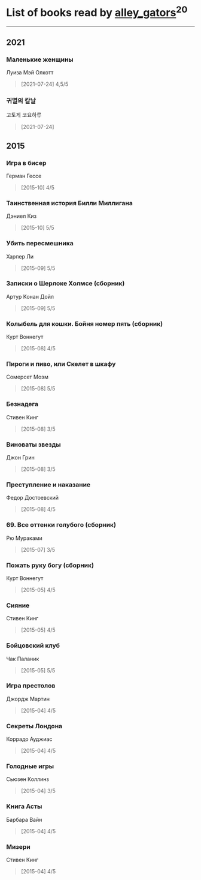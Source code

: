 # List of books read by [alley_gators](https://my.mail.ru/mail/alligatorsalley/)<sup>20</sup>
---

## 2021

### Маленькие женщины
Луиза Мэй Олкотт
> [2021-07-24] 4,5/5


### 귀멸의 칼날
고토게 코요하루
> [2021-07-24] 



## 2015

### Игра в бисер
Герман Гессе
> [2015-10] 4/5


### Таинственная история Билли Миллигана
Дэниел Киз
> [2015-10] 5/5


### Убить пересмешника
Харпер Ли
> [2015-09] 5/5


### Записки о Шерлоке Холмсе (сборник)
Артур Конан Дойл
> [2015-09] 5/5


### Колыбель для кошки. Бойня номер пять (сборник)
Курт Воннегут
> [2015-08] 4/5


### Пироги и пиво, или Скелет в шкафу
Сомерсет Моэм
> [2015-08] 5/5


### Безнадега
Стивен Кинг
> [2015-08] 3/5


### Виноваты звезды
Джон Грин
> [2015-08] 3/5


### Преступление и наказание
Федор Достоевский
> [2015-08] 4/5


### 69. Все оттенки голубого (сборник)
Рю Мураками
> [2015-07] 3/5


### Пожать руку богу (сборник)
Курт Воннегут
> [2015-05] 4/5


### Сияние
Стивен Кинг
> [2015-05] 4/5


### Бойцовский клуб
Чак Паланик
> [2015-05] 5/5


### Игра престолов
Джордж Мартин
> [2015-04] 4/5


### Секреты Лондона
Коррадо Ауджиас
> [2015-04] 4/5


### Голодные игры
Сьюзен Коллинз
> [2015-04] 3/5


### Книга Асты
Барбара Вайн
> [2015-04] 4/5


### Мизери
Стивен Кинг
> [2015-04] 4/5



